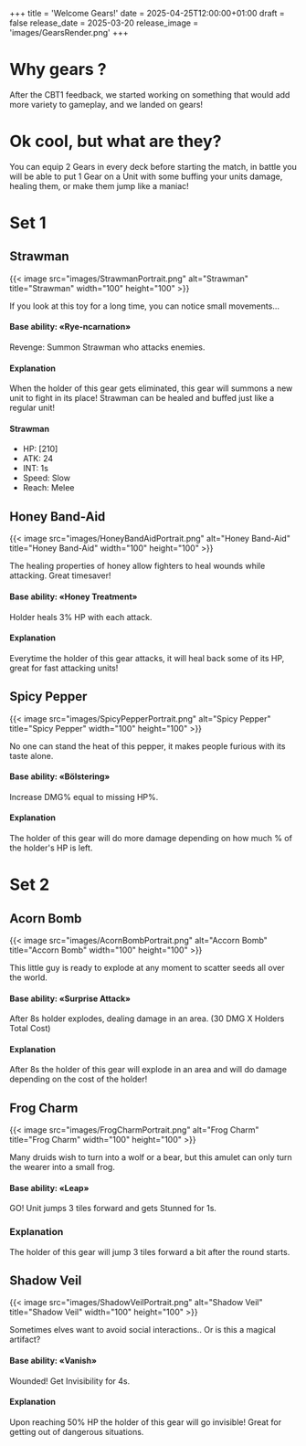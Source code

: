 ﻿+++
title = 'Welcome Gears!'
date = 2025-04-25T12:00:00+01:00
draft = false
release_date = 2025-03-20
release_image = 'images/GearsRender.png'
+++


# Why gears ?

After the CBT1 feedback, we started working on something that would add more variety to gameplay, and we landed on gears!

# Ok cool, but what are they?

You can equip 2 Gears in every deck before starting the match, in battle you will be able to put 1 Gear on a Unit with some buffing your units damage, healing them, or make them jump like a maniac!

# Set 1

## Strawman

{{< image src="images/StrawmanPortrait.png" alt="Strawman" title="Strawman" width="100" height="100" >}}

If you look at this toy for a long time, you can notice small movements…

#### **Base ability: «Rye-ncarnation»**

Revenge: Summon Strawman who attacks enemies.

#### Explanation

When the holder of this gear gets eliminated, this gear will summons a new unit to fight in its place! Strawman can be healed and buffed just like a regular unit!

#### **Strawman**

- HP: [210]
- ATK: 24
- INT: 1s
- Speed: Slow
- Reach: Melee

## Honey Band-Aid

{{< image src="images/HoneyBandAidPortrait.png" alt="Honey Band-Aid" title="Honey Band-Aid" width="100" height="100" >}}

The healing properties of honey allow fighters to heal wounds while attacking. Great timesaver!

#### **Base ability: «Honey Treatment»**

Holder heals 3% HP with each attack.

#### Explanation

Everytime the holder of this gear attacks, it will heal back some of its HP, great for fast attacking units!

## Spicy Pepper

{{< image src="images/SpicyPepperPortrait.png" alt="Spicy Pepper" title="Spicy Pepper" width="100" height="100" >}}

No one can stand the heat of this pepper, it makes people furious with its taste alone.

#### **Base ability: «Bölstering»**

Increase DMG% equal to missing HP%.

#### Explanation

The holder of this gear will do more damage depending on how much % of the holder's HP is left.

# Set 2

## Acorn Bomb

{{< image src="images/AcornBombPortrait.png" alt="Accorn Bomb" title="Accorn Bomb" width="100" height="100" >}}

This little guy is ready to explode at any moment to scatter seeds all over the world.

#### **Base ability: «Surprise Attack»**

After 8s holder explodes, dealing damage in an area. (30 DMG X Holders Total Cost) 

#### Explanation

After 8s the holder of this gear will explode in an area and will do damage depending on the cost of the holder!

## Frog Charm

{{< image src="images/FrogCharmPortrait.png" alt="Frog Charm" title="Frog Charm" width="100" height="100" >}}

Many druids wish to turn into a wolf or a bear, but this amulet can only turn the wearer into a small frog.

#### **Base ability: «Leap»**

GO! Unit jumps 3 tiles forward and gets Stunned for 1s.

### Explanation

The holder of this gear will jump 3 tiles forward a bit after the round starts.

## Shadow Veil

{{< image src="images/ShadowVeilPortrait.png" alt="Shadow Veil" title="Shadow Veil" width="100" height="100" >}}

Sometimes elves want to avoid social interactions.. Or is this a magical artifact?

#### **Base ability: «Vanish»**

Wounded! Get Invisibility for 4s.

#### Explanation

Upon reaching 50% HP the holder of this gear will go invisible! Great for getting out of dangerous situations.
